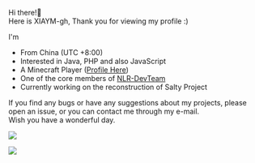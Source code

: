 Hi there!👏    
Here is XIAYM-gh, Thank you for viewing my profile :)  

I'm
 - From China (UTC +8:00)
 - Interested in Java, PHP and also JavaScript
 - A Minecraft Player ([Profile Here](https://namemc.com/profile/MinecraftXIAYM.1))
 - One of the core members of [NLR-DevTeam](https://github.com/NLR-DevTeam)
 - Currently working on the reconstruction of Salty Project

If you find any bugs or have any suggestions about my projects, please open an issue, or you can contact me through my e-mail.  
Wish you have a wonderful day.

![](https://github-readme-stats.vercel.app/api?username=XIAYM-gh&show_icons=true)

![](https://github-readme-stats.vercel.app/api/top-langs/?username=XIAYM-gh&layout=compact)
